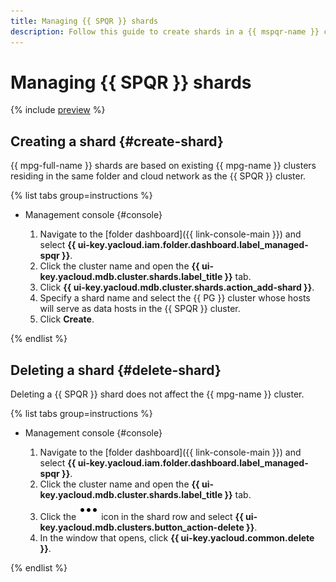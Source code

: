```yaml
---
title: Managing {{ SPQR }} shards
description: Follow this guide to create shards in a {{ mspqr-name }} cluster.
---
```


# Managing {{ SPQR }} shards

{% include [preview](../../_includes/note-service-preview.md) %}

## Creating a shard {#create-shard}

{{ mpg-full-name }} shards are based on existing {{ mpg-name }} clusters residing in the same folder and cloud network as the {{ SPQR }} cluster.

{% list tabs group=instructions %}

- Management console {#console}

    1. Navigate to the [folder dashboard]({{ link-console-main }}) and select **{{ ui-key.yacloud.iam.folder.dashboard.label_managed-spqr }}**.
    1. Click the cluster name and open the **{{ ui-key.yacloud.mdb.cluster.shards.label_title }}** tab.
    1. Click **{{ ui-key.yacloud.mdb.cluster.shards.action_add-shard }}**.
    1. Specify a shard name and select the {{ PG }} cluster whose hosts will serve as data hosts in the {{ SPQR }} cluster.
    1. Click **Create**.

{% endlist %}

## Deleting a shard {#delete-shard}

Deleting a {{ SPQR }} shard does not affect the {{ mpg-name }} cluster.

{% list tabs group=instructions %}

- Management console {#console}

    1. Navigate to the [folder dashboard]({{ link-console-main }}) and select **{{ ui-key.yacloud.iam.folder.dashboard.label_managed-spqr }}**.
    1. Click the cluster name and open the **{{ ui-key.yacloud.mdb.cluster.shards.label_title }}** tab.
    1. Click the ![image](../../_assets/console-icons/ellipsis.svg) icon in the shard row and select **{{ ui-key.yacloud.mdb.clusters.button_action-delete }}**.
    1. In the window that opens, click **{{ ui-key.yacloud.common.delete }}**.

{% endlist %}
